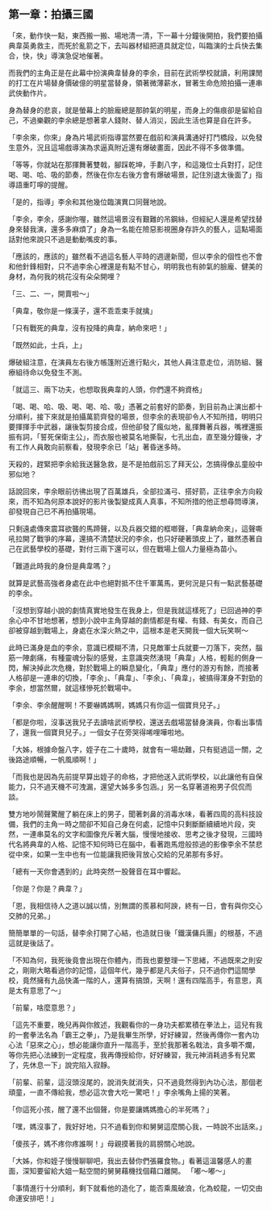 ## 第一章：拍攝三國

「來，動作快一點，東西搬一搬、場地清一清，下一幕十分鐘後開拍，我們要拍攝典韋英勇救主，而死於亂箭之下，去叫器材組把道具就定位，叫臨演的士兵快去集合，快，快」導演急促地催著。

而我們的主角正是在此幕中扮演典韋替身的李余，目前在武術學校就讀，利用課閒的打工在片場替身價破億的明星當替身，領著微薄薪水，冒著生命危險拍攝一連串武俠動作片。

身為替身的悲哀，就是螢幕上的臉龐總是那帥氣的明星，而身上的傷痕卻是留給自己，不過樂觀的李余總是想著拿人錢財、替人消災，因此生活也算是自在許多。

「李余來，你來」身為片場武術指導當然要在戲前和演員溝通好打鬥橋段，以免發生意外，況且這場戲導演為求逼真附近還有爆破畫面，因此不得不多做準備。

「等等，你就站在那揮舞著雙戟，腳踩乾坤，手劃八字，和這幾位士兵對打，記住喝、喝、哈、吸的節奏，然後在你左右後方會有爆破場景，記住別退太後面了」指導語重叮嚀的提醒。

「是的，指導」李余和其他幾位臨演異口同聲地說。

「李余，李余，感謝你喔，雖然這場景沒有艱難的吊鋼絲，但經紀人還是希望找替身來替我演，還多多麻煩了」身為一名能在險惡影視圈身存許久的藝人，這點場面話對他來說只不過是動動嘴皮的事。

「應該的，應該的」雖然看不過這名藝人平時的週邊新聞，但以李余的個性也不會和他針鋒相對，只不過李余心裡還是有點不甘心，明明我也有帥氣的臉龐、健美的身材，為何我的桃花沒有朵朵開哩？

「三、二、一，開賣啦〜」

「典韋，敬你是一條漢子，還不乖乖束手就擒」

「只有戰死的典韋，沒有投降的典韋，納命來吧！」

「既然如此，士兵，上」

爆破組注意，在演員左右後方帳篷附近進行點火，其他人員注意走位，消防組、醫療組待命以免發生不測。

「就這三、兩下功夫，也想取我典韋的人頭，你們還不夠資格」

「喝、喝、哈、吸、喝、喝、哈、吸」憑著之前套好的節奏，到目前為止演出都十分順利，接下來就是拍攝萬箭齊發的場景，但李余的表現卻令人不知所措，明明只要揮揮手中武器，讓後製剪接合成，但他卻發了瘋似地，亂揮舞著兵器，嘴裡還振振有詞，「誓死保衛主公」，而衣服也被莫名地撕裂，七孔出血，直至幾分鐘後，才有工作人員敢向前察看，發現李余已「站」著昏迷多時。

天殺的，趕緊把李余給我送醫急救，是不是拍戲前忘了拜天公，怎搞得像乩童般中邪似地？

話說回來，李余眼前彷彿出現了百萬雄兵，全部拉滿弓、搭好箭，正往李余方向殺來，而不知為何原本說好的影片後製變成真人真事，不知所措的他正想尋問導演，卻發現自己已不再拍攝現場。

只剩遠處傳來震耳欲聾的馬蹄聲，以及兵器交錯的框啷聲，「典韋納命來」，這聲嘶吼拉開了戰爭的序幕，還搞不清楚狀況的李余，也只好硬著頭皮上了，雖然憑著自己在武藝學校的基礎，對付三兩下還可以，但在戰場上個人力量極為苗小。

「難道此時我的身份是典韋嗎？」

就算是武藝高強者身處在此中也絕對抵不住千軍萬馬，更何況是只有一點武藝基礎的李余。

「沒想到穿越小說的劇情真實地發生在我身上，但是我就這樣死了」已回過神的李余心中不甘地想著，想到小說中主角穿越的劇情都是有權、有錢、有美女，而自己卻被穿越到戰場上，身處在水深火熱之中，這根本是老天開我一個大玩笑啊〜

此時已滿身是血的李余，意識已模糊不清，只見敵軍士兵就要一刀落下，突然，腦筋一陣劇痛，有種靈魂分裂的感覺，主意識突然湧現「典韋」人格，輕鬆的側身一閃，解決掉此次危機，對於戰場上的瞬息變化，「典韋」應付的游刃有餘，而接著人格卻是一連串的切換，「李余」、「典韋」、「李余」、「典韋」，被搞得渾身不對勁的李余，想當然爾，就這樣慘死於戰場中。

「李余、李余醒醒啊！不要嚇媽媽啊，媽媽只有你這一個寶貝兒子。」

「都是你啦，沒事送我兒子去讀啥武術學校，還送去戲場當替身演員，你看出事情了，還我一個寶貝兒子。」一個女子在旁哭得唏哩嘩啦地。

「大姊，根據命盤八字，姪子在二十歲時，就會有一場劫難，只有挺過這一關，之後路途順暢，一帆風順啊！」

「而我也是因為先前提早算出姪子的命格，才把他送入武術學校，以此讓他有自保能力，只不過天機不可洩漏，還望大姊多多包涵。」另一名穿著道袍男子侃侃而談。

雙方地吵鬧聲驚醒了躺在床上的男子，聞著刺鼻的消毒水味，看著四周的高科技設備，我們的主角一時之間卻不知自己身在何處，記憶中只剩斷斷續續地片段，突然，一連串莫名的文字和圖像充斥著大腦，慢慢地接收、思考之後才發現，三國時代名將典韋的人格、記憶不知何時已在腦中，看著跑馬燈般掠過的影像李余不禁悲從中來，如果一生中也有一位能讓我把後背放心交給的兄弟那有多好。

「總有一天你會遇到的」此時突然一股聲音在耳中響起。

「你是？你是？典韋？」

「恩，我相信待人之道以誠以情，別無謂的羨慕和阿諛，終有一日，會有與你交心交肺的兄弟。」

簡簡單單的一句話，替李余打開了心結，也造就日後「鐵漢傭兵團」的根基，不過這就是後話了。

「不知為何，我死後竟會出現在你體內，而我也要整理一下思緒，不過既來之則安之，剛剛大略看過你的記憶，這個年代，幾乎都是凡夫俗子，只不過你們這間學校，竟然擁有九品快滿一階的人，還算有搞頭，天啊！還有四階高手，有意思，真是太有意思了〜」

「前輩，啥麼意思？」

「這先不重要，晚兒再與你敘述，我觀看你的一身功夫都累積在拳法上，這兒有我的一套拳法名為「霸王之拳」，乃是我畢生所學，好好練習，然後再傳你一套內功心法「惡來之心」，想必能讓你直升一階高手，至於我那著名戟法，貪多嚼不爛，等你先把心法練到一定程度，我再傳授給你，好好練習，我元神消耗過多有兒累了，先休息一下」說完陷入寂靜。

「前輩、前輩，這沒頭沒尾的，說消失就消失，只不過竟然得到內功心法，那個老頑童，一直不傳給我，想必這次會大吃一驚吧！」李余嘴角上揚的笑著。

「你這死小孩，醒了還不出個聲，你是要讓媽媽擔心的半死嗎？」

「嘿，媽沒事了，我好好地，只不過看到你和舅舅這麼關心我，一時說不出話來。」

「傻孩子，媽不疼你疼誰啊！」母親摸著我的肩膀關心地說。

「大姊，你和姪子慢慢聊聊吧，我出去替你們張羅食物。」看著這溫馨感人的畫面，深知要留給大姐一點空間的舅舅藉機找個藉口離開。
「嘟〜嘟〜」

「事情進行十分順利，剩下就看他的造化了，能否乘風破浪，化為蛟龍，一切交由命運安排吧！」
